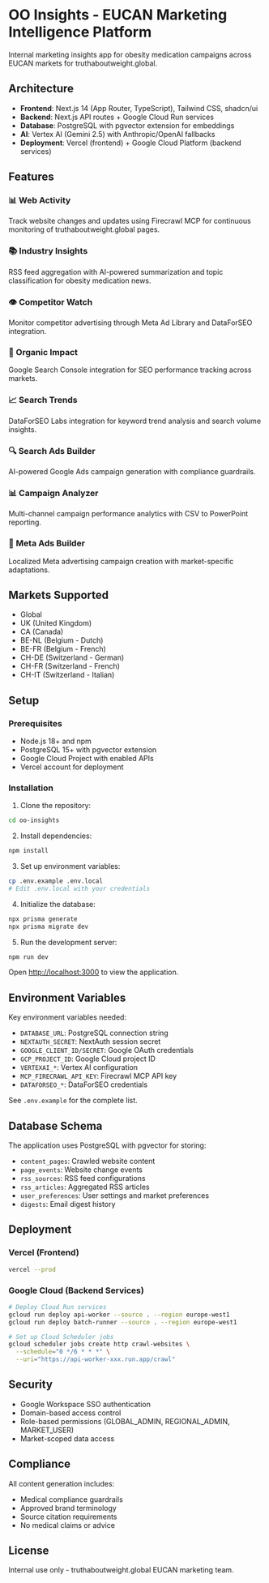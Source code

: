 # OO Insights - EUCAN Marketing Intelligence Platform

Internal marketing insights app for obesity medication campaigns across EUCAN markets for truthaboutweight.global.

## Architecture

- **Frontend**: Next.js 14 (App Router, TypeScript), Tailwind CSS, shadcn/ui
- **Backend**: Next.js API routes + Google Cloud Run services
- **Database**: PostgreSQL with pgvector extension for embeddings
- **AI**: Vertex AI (Gemini 2.5) with Anthropic/OpenAI fallbacks
- **Deployment**: Vercel (frontend) + Google Cloud Platform (backend services)

## Features

### 📊 Web Activity
Track website changes and updates using Firecrawl MCP for continuous monitoring of truthaboutweight.global pages.

### 📚 Industry Insights
RSS feed aggregation with AI-powered summarization and topic classification for obesity medication news.

### 👁️ Competitor Watch
Monitor competitor advertising through Meta Ad Library and DataForSEO integration.

### 🎯 Organic Impact
Google Search Console integration for SEO performance tracking across markets.

### 📈 Search Trends
DataForSEO Labs integration for keyword trend analysis and search volume insights.

### 🔍 Search Ads Builder
AI-powered Google Ads campaign generation with compliance guardrails.

### 📊 Campaign Analyzer
Multi-channel campaign performance analytics with CSV to PowerPoint reporting.

### 📣 Meta Ads Builder
Localized Meta advertising campaign creation with market-specific adaptations.

## Markets Supported

- Global
- UK (United Kingdom)
- CA (Canada)
- BE-NL (Belgium - Dutch)
- BE-FR (Belgium - French)
- CH-DE (Switzerland - German)
- CH-FR (Switzerland - French)
- CH-IT (Switzerland - Italian)

## Setup

### Prerequisites

- Node.js 18+ and npm
- PostgreSQL 15+ with pgvector extension
- Google Cloud Project with enabled APIs
- Vercel account for deployment

### Installation

1. Clone the repository:
```bash
cd oo-insights
```

2. Install dependencies:
```bash
npm install
```

3. Set up environment variables:
```bash
cp .env.example .env.local
# Edit .env.local with your credentials
```

4. Initialize the database:
```bash
npx prisma generate
npx prisma migrate dev
```

5. Run the development server:
```bash
npm run dev
```

Open [http://localhost:3000](http://localhost:3000) to view the application.

## Environment Variables

Key environment variables needed:

- `DATABASE_URL`: PostgreSQL connection string
- `NEXTAUTH_SECRET`: NextAuth session secret
- `GOOGLE_CLIENT_ID/SECRET`: Google OAuth credentials
- `GCP_PROJECT_ID`: Google Cloud project ID
- `VERTEXAI_*`: Vertex AI configuration
- `MCP_FIRECRAWL_API_KEY`: Firecrawl MCP API key
- `DATAFORSEO_*`: DataForSEO credentials

See `.env.example` for the complete list.

## Database Schema

The application uses PostgreSQL with pgvector for storing:
- `content_pages`: Crawled website content
- `page_events`: Website change events
- `rss_sources`: RSS feed configurations
- `rss_articles`: Aggregated RSS articles
- `user_preferences`: User settings and market preferences
- `digests`: Email digest history

## Deployment

### Vercel (Frontend)

```bash
vercel --prod
```

### Google Cloud (Backend Services)

```bash
# Deploy Cloud Run services
gcloud run deploy api-worker --source . --region europe-west1
gcloud run deploy batch-runner --source . --region europe-west1

# Set up Cloud Scheduler jobs
gcloud scheduler jobs create http crawl-websites \
  --schedule="0 */6 * * *" \
  --uri="https://api-worker-xxx.run.app/crawl"
```

## Security

- Google Workspace SSO authentication
- Domain-based access control
- Role-based permissions (GLOBAL_ADMIN, REGIONAL_ADMIN, MARKET_USER)
- Market-scoped data access

## Compliance

All content generation includes:
- Medical compliance guardrails
- Approved brand terminology
- Source citation requirements
- No medical claims or advice

## License

Internal use only - truthaboutweight.global EUCAN marketing team.